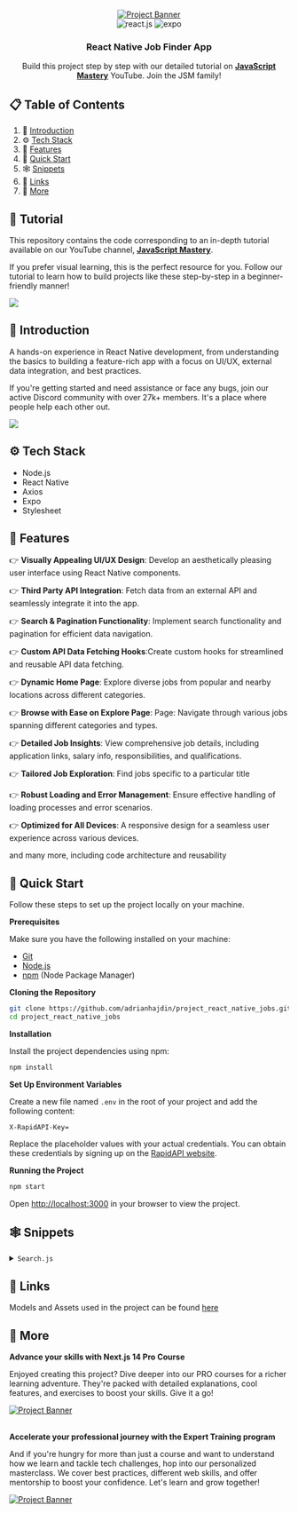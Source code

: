 <div align="center">
  <br />
    <a href="https://youtu.be/mJ3bGvy0WAY?feature=shared" target="_blank">
      <img src="https://github.com/adrianhajdin/project_react_native_jobs/assets/151519281/e7514725-0706-4080-bee4-b042554dabf7" alt="Project Banner">
    </a>
  <br />

  <div>
    <img src="https://img.shields.io/badge/-React_Native-black?style=for-the-badge&logoColor=white&logo=react&color=61DAFB" alt="react.js" />
    <img src="https://img.shields.io/badge/-Expo-black?style=for-the-badge&logoColor=white&logo=expo&color=000020" alt="expo" />
  </div>

  <h3 align="center">React Native Job Finder App</h3>

   <div align="center">
     Build this project step by step with our detailed tutorial on <a href="https://www.youtube.com/@javascriptmastery/videos" target="_blank"><b>JavaScript Mastery</b></a> YouTube. Join the JSM family!
    </div>
</div>

## 📋 <a name="table">Table of Contents</a>

1. 🤖 [Introduction](#introduction)
2. ⚙️ [Tech Stack](#tech-stack)
3. 🔋 [Features](#features)
4. 🤸 [Quick Start](#quick-start)
5. 🕸️ [Snippets](#snippets)
6. 🔗 [Links](#links)
7. 🚀 [More](#more)

## 🚨 Tutorial

This repository contains the code corresponding to an in-depth tutorial available on our YouTube channel, <a href="https://www.youtube.com/@javascriptmastery/videos" target="_blank"><b>JavaScript Mastery</b></a>. 

If you prefer visual learning, this is the perfect resource for you. Follow our tutorial to learn how to build projects like these step-by-step in a beginner-friendly manner!

<a href="https://youtu.be/mJ3bGvy0WAY?feature=shared" target="_blank"><img src="https://github.com/sujatagunale/EasyRead/assets/151519281/1736fca5-a031-4854-8c09-bc110e3bc16d" /></a>

## <a name="introduction">🤖 Introduction</a>

A hands-on experience in React Native development, from understanding the basics to building a feature-rich app with a focus on UI/UX, external data integration, and best practices.

If you're getting started and need assistance or face any bugs, join our active Discord community with over 27k+ members. It's a place where people help each other out.

<a href="https://discord.com/invite/n6EdbFJ" target="_blank"><img src="https://github.com/sujatagunale/EasyRead/assets/151519281/618f4872-1e10-42da-8213-1d69e486d02e" /></a>

## <a name="tech-stack">⚙️ Tech Stack</a>

- Node.js
- React Native
- Axios
- Expo
- Stylesheet

## <a name="features">🔋 Features</a>

👉 **Visually Appealing UI/UX Design**: Develop an aesthetically pleasing user interface using React Native components.

👉 **Third Party API Integration**: Fetch data from an external API and seamlessly integrate it into the app.

👉 **Search & Pagination Functionality**: Implement search functionality and pagination for efficient data navigation.

👉 **Custom API Data Fetching Hooks**:Create custom hooks for streamlined and reusable API data fetching.

👉 **Dynamic Home Page**: Explore diverse jobs from popular and nearby locations across different categories.

👉 **Browse with Ease on Explore Page**: Page: Navigate through various jobs spanning different categories and types.

👉 **Detailed Job Insights**: View comprehensive job details, including application links, salary info, responsibilities, and qualifications.

👉 **Tailored Job Exploration**: Find jobs specific to a particular title 

👉 **Robust Loading and Error Management**: Ensure effective handling of loading processes and error scenarios. 

👉 **Optimized for All Devices**: A responsive design for a seamless user experience across various devices.

and many more, including code architecture and reusability 

## <a name="quick-start">🤸 Quick Start</a>

Follow these steps to set up the project locally on your machine.

**Prerequisites**

Make sure you have the following installed on your machine:

- [Git](https://git-scm.com/)
- [Node.js](https://nodejs.org/en)
- [npm](https://www.npmjs.com/) (Node Package Manager)

**Cloning the Repository**

```bash
git clone https://github.com/adrianhajdin/project_react_native_jobs.git
cd project_react_native_jobs
```

**Installation**

Install the project dependencies using npm:

```bash
npm install
```

**Set Up Environment Variables**

Create a new file named `.env` in the root of your project and add the following content:

```env
X-RapidAPI-Key=
```

Replace the placeholder values with your actual credentials. You can obtain these credentials by signing up on the [RapidAPI website](https://rapidapi.com/letscrape-6bRBa3QguO5/api/jsearch).

**Running the Project**

```bash
npm start
```

Open [http://localhost:3000](http://localhost:3000) in your browser to view the project.

## <a name="snippets">🕸️ Snippets</a>

<details>
<summary><code>Search.js</code></summary>

```javascript
import React, { useEffect, useState } from 'react'
import { ActivityIndicator, FlatList, Image, TouchableOpacity, View } from 'react-native'
import { Stack, useRouter, useSearchParams } from 'expo-router'
import { Text, SafeAreaView } from 'react-native'
import axios from 'axios'

import { ScreenHeaderBtn, NearbyJobCard } from '../../components'
import { COLORS, icons, SIZES } from '../../constants'
import styles from '../../styles/search'

const JobSearch = () => {
    const params = useSearchParams();
    const router = useRouter()

    const [searchResult, setSearchResult] = useState([]);
    const [searchLoader, setSearchLoader] = useState(false);
    const [searchError, setSearchError] = useState(null);
    const [page, setPage] = useState(1);

    const handleSearch = async () => {
        setSearchLoader(true);
        setSearchResult([])

        try {
            const options = {
                method: "GET",
                url: `https://jsearch.p.rapidapi.com/search`,
                headers: {
                    "X-RapidAPI-Key": 'f79c0e55cfmsh853da43180b7d8dp1073f9jsn3bb95f9c99e1',
                    "X-RapidAPI-Host": "jsearch.p.rapidapi.com",
                },
                params: {
                    query: params.id,
                    page: page.toString(),
                },
            };

            const response = await axios.request(options);
            setSearchResult(response.data.data);
        } catch (error) {
            setSearchError(error);
            console.log(error);
        } finally {
            setSearchLoader(false);
        }
    };

    const handlePagination = (direction) => {
        if (direction === 'left' && page > 1) {
            setPage(page - 1)
            handleSearch()
        } else if (direction === 'right') {
            setPage(page + 1)
            handleSearch()
        }
    }

    useEffect(() => {
        handleSearch()
    }, [])

    return (
        <SafeAreaView style={{ flex: 1, backgroundColor: COLORS.lightWhite }}>
            <Stack.Screen
                options={{
                    headerStyle: { backgroundColor: COLORS.lightWhite },
                    headerShadowVisible: false,
                    headerLeft: () => (
                        <ScreenHeaderBtn
                            iconUrl={icons.left}
                            dimension='60%'
                            handlePress={() => router.back()}
                        />
                    ),
                    headerTitle: "",
                }}
            />

            <FlatList
                data={searchResult}
                renderItem={({ item }) => (
                    <NearbyJobCard
                        job={item}
                        handleNavigate={() => router.push(`/job-details/${item.job_id}`)}
                    />
                )}
                keyExtractor={(item) => item.job_id}
                contentContainerStyle={{ padding: SIZES.medium, rowGap: SIZES.medium }}
                ListHeaderComponent={() => (
                    <>
                        <View style={styles.container}>
                            <Text style={styles.searchTitle}>{params.id}</Text>
                            <Text style={styles.noOfSearchedJobs}>Job Opportunities</Text>
                        </View>
                        <View style={styles.loaderContainer}>
                            {searchLoader ? (
                                <ActivityIndicator size='large' color={COLORS.primary} />
                            ) : searchError && (
                                <Text>Oops something went wrong</Text>
                            )}
                        </View>
                    </>
                )}
                ListFooterComponent={() => (
                    <View style={styles.footerContainer}>
                        <TouchableOpacity
                            style={styles.paginationButton}
                            onPress={() => handlePagination('left')}
                        >
                            <Image
                                source={icons.chevronLeft}
                                style={styles.paginationImage}
                                resizeMode="contain"
                            />
                        </TouchableOpacity>
                        <View style={styles.paginationTextBox}>
                            <Text style={styles.paginationText}>{page}</Text>
                        </View>
                        <TouchableOpacity
                            style={styles.paginationButton}
                            onPress={() => handlePagination('right')}
                        >
                            <Image
                                source={icons.chevronRight}
                                style={styles.paginationImage}
                                resizeMode="contain"
                            />
                        </TouchableOpacity>
                    </View>
                )}
            />
        </SafeAreaView>
    )
}

export default JobSearch
```
</details>

## <a name="links">🔗 Links</a>

Models and Assets used in the project can be found [here](https://drive.google.com/file/d/1VGr3R-3uta9xNj17eRHMxTELhtE2LaCm/view)

## <a name="more">🚀 More</a>

**Advance your skills with Next.js 14 Pro Course**

Enjoyed creating this project? Dive deeper into our PRO courses for a richer learning adventure. They're packed with detailed explanations, cool features, and exercises to boost your skills. Give it a go!

<a href="https://jsmastery.pro/next14" target="_blank">
<img src="https://github.com/sujatagunale/EasyRead/assets/151519281/557837ce-f612-4530-ab24-189e75133c71" alt="Project Banner">
</a>

<br />
<br />

**Accelerate your professional journey with the Expert Training program**

And if you're hungry for more than just a course and want to understand how we learn and tackle tech challenges, hop into our personalized masterclass. We cover best practices, different web skills, and offer mentorship to boost your confidence. Let's learn and grow together!

<a href="https://www.jsmastery.pro/masterclass" target="_blank">
<img src="https://github.com/sujatagunale/EasyRead/assets/151519281/fed352ad-f27b-400d-9b8f-c7fe628acb84" alt="Project Banner">
</a>

#
